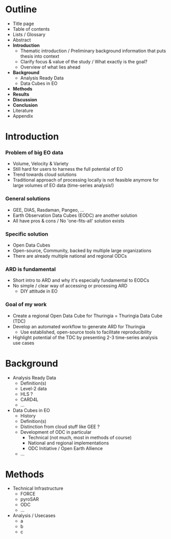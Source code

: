 
# Outline

- Title page
- Table of contents
- Lists / Glossary
- Abstract
- **Introduction**
  - Thematic introduction / Preliminary background information that puts thesis into context
  - Clarify focus & value of the study / What exactly is the goal?
  - Overview of what lies ahead
- **Background**
  - Analysis Ready Data
  - Data Cubes in EO
- **Methods**
- **Results**
- **Discussion**
- **Conclusion**
- Literature
- Appendix

# Introduction

### Problem of big EO data

- Volume, Velocity & Variety
- Still hard for users to harness the full potential of EO
- Trend towards cloud solutions
- Traditional approach of processing locally is not feasible anymore for large volumes of EO data (time-series analysis!)

### General solutions

- GEE, DIAS, Rasdaman, Pangeo, ...
- Earth Observation Data Cubes (EODC) are another solution
- All have pros & cons / No 'one-fits-all' solution exists

### Specific solution

- Open Data Cubes
- Open-source, Community, backed by multiple large organizations
- There are already multiple national and regional ODCs

### ARD is fundamental

- Short intro to ARD and why it's especially fundamental to EODCs
- No simple / clear way of accessing or processing ARD
  - DIY attitude in EO

### Goal of my work

- Create a regional Open Data Cube for Thuringia = Thuringia Data Cube (TDC)
- Develop an automated workflow to generate ARD for Thuringia
  - Use established, open-source tools to facilitate reproducibility
- Highlight potential of the TDC by presenting 2-3 time-series analysis use cases

# Background

- Analysis Ready Data
  - Definition(s)
  - Level-2 data
  - HLS ?
  - CARD4L
  - ...
- Data Cubes in EO
  - History
  - Definition(s)
  - Distinction from cloud stuff like GEE ?
  - Development of ODC in particular
    - Technical (not much, most in methods of course)
    - National and regional implementations
    - ODC Initiative / Open Earth Allience
  - ...

# Methods

- Technical Infrastructure
  - FORCE
  - pyroSAR
  - ODC
  - ...
- Analysis / Usecases
  - a
  - b
  - c
